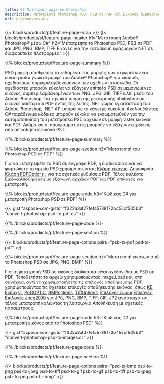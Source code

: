 ```yaml
---
title: C# Μετατροπή αρχείων Photoshop
description: Μετατρέψτε Photoshop PSD, PSB σε PDF και Εικόνες συμπεριλαμβανομένων των BMP, JPG, PNG, TIFF με λίγες γραμμές κώδικα C# μέσω της βιβλιοθήκης .NET.
url: net/conversion/
---
```


{{< blocks/products/pf/feature-page-wrap >}}
{{< blocks/products/pf/feature-page-header h1="Μετατροπή Adobe® Photoshop® μέσω C#" h2="Μετατρέψτε το Photoshop PSD, PSB σε PDF και JPG, PNG, BMP, TIFF Εικόνες για την κατασκευή εφαρμογών NET σε διαφορετικές πλατφόρμες." >}}

{{% blocks/products/pf/feature-page-summary %}}

PSD μορφή αποθηκεύει τα δεδομένα στις μορφές των στρωμάτων και είναι η πολύ γνωστό μορφή του Adobe® Photoshop® για σκοπούς σχεδιασμού, συμπεριλαμβανομένων των σχεδίων ιστοσελίδα. Οι σχεδιαστές μπορούν εύκολα να εξάγουν επίπεδα PSD σε μεμονωμένες εικόνες, συμπεριλαμβανομένων των PNG, JPG, GIF, TIFF κ.λπ. μέσω του Adobe Photoshop. Για την υλοποίηση της μετατροπής photoshop σε εικόνες ράστερ και PDF εντός της λύσης .NET χωρίς εγκατάσταση του Adobe Photoshop, .NET API μπορεί να το κάνει με ευκολία. Ακολουθώντας C# παράδειγμα κώδικες μπορούν εύκολα να ενσωματωθούν για την αυτοματοποίηση του μετατροπέα PSD αρχείων σε μορφή raster εικόνας και PDF. Ακόμα και οι προγραμματιστές μπορούν να εξάγουν στρώσεις από οποιαδήποτε εικόνα PSD.


{{% /blocks/products/pf/feature-page-summary %}}

{{% blocks/products/pf/feature-page-section h2="Μετατροπή του Photoshop PSD σε PDF" %}}

Για να μετατρέψετε το PSD σε έγγραφο PDF, η διαδικασία είναι να φορτώσετε το αρχείο PSD χρησιμοποιώντας [Κλάση εικόνας](https://apireference.aspose.com/net/psd/aspose.psd/image). Δημιουργία [Κλάση PDFOptions](https://apireference.aspose.com/net/psd/aspose.psd.imageoptions/pdfoptions) , για τις σχετικές ρυθμίσεις PDF. Τέλος καλέστε [Εικόνα.Αποθήκευση](https://apireference.aspose.com/net/psd/aspose.psd.image/save/methods/3) με εξαγωγή αρχείων PDF και PDF επιλογές για μετατροπή.

{{% blocks/products/pf/feature-page-code h3="Κώδικας C# για μετατροπή Photoshop PSD σε PDF" %}}

{{< gist "aspose-com-gists" "f322a3af27fefa5738f72b456cf505b3" "convert-photoshop-psd-to-pdf.cs" >}}

{{% /blocks/products/pf/feature-page-code %}}

{{% /blocks/products/pf/feature-page-section %}}

{{< blocks/products/pf/feature-page-options pairs="psb-to-pdf psd-to-pdf" >}}

{{% blocks/products/pf/feature-page-section h2="Μετατροπή εικόνων από το Photoshop PSD σε JPG, PNG, BMP" %}}

Για τη μετατροπή PSD σε εικόνες διαδικασία είναι σχεδόν ίδια με PSD σε PDF, Τοποθετήστε το αρχείο χρησιμοποιώντας Image.Load και, στη συνέχεια, αντί να χρησιμοποιήσετε τις επιλογές αποθήκευσης PDF, χρησιμοποιώντας τις σχετικές επιλογές αποθήκευσης εικόνας, όπως [ΚΕ Εκδοχές](https://apireference.aspose.com/net/psd/aspose.psd.imageoptions/jpegoptions), [PnGOPTIC](https://apireference.aspose.com/net/psd/aspose.psd.imageoptions/pngoptions),  [BMPoptions](https://apireference.aspose.com/net/psd/aspose.psd.imageoptions/bmpoptions), [TiffOptions](https://apireference.aspose.com/net/psd/aspose.psd.imageoptions/tiffoptions),  [Επιλογές δώροςΕπιλογές](https://apireference.aspose.com/net/psd/aspose.psd.imageoptions/gifoptions), [Επιλογές Jpeg2000](https://apireference.aspose.com/net/psd/aspose.psd.imageoptions/jpeg2000options) για JPG, PNG, BMP, TIFF, GIF, JP2 αντίστοιχα και τέλος μετατροπή καλώντας τη λειτουργία Αποθήκευση με σχετικές παραμέτρους.


{{% blocks/products/pf/feature-page-code h3="Κώδικας C# για μετατροπή εικόνας από το Photoshop PSD" %}}

{{< gist "aspose-com-gists" "f322a3af27fefa5738f72b456cf505b3" "convert-photoshop-psd-to-images.cs" >}}

{{% /blocks/products/pf/feature-page-code %}}

{{% /blocks/products/pf/feature-page-section %}}

{{< blocks/products/pf/feature-page-options pairs="psd-to-bmp psd-to-png psd-to-jpeg psd-to-tiff psd-to-gif psb-to-gif psb-to-tiff psb-to-jpeg psb-to-png psb-to-bmp" >}}

